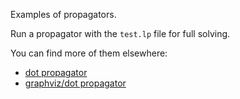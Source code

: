 Examples of propagators.

Run a propagator with the `test.lp` file for full solving.

You can find more of them elsewhere:
- [dot propagator](https://github.com/potassco/clingo/tree/master/examples/clingo/dot-propagator)
- [graphviz/dot propagator](https://github.com/aluriak/dot-propagator)
